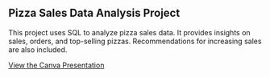 ## Pizza Sales Data Analysis Project

This project uses SQL to analyze pizza sales data. It provides insights on sales, orders, and top-selling pizzas. Recommendations for increasing sales are also included.

[View the Canva Presentation]([https://www.canva.com/design/your-presentation-link](https://www.canva.com/design/DAGQ2fTiBYI/UgYKgmABWBU8BNyoHt6Jjg/view?utm_content=DAGQ2fTiBYI&utm_campaign=designshare&utm_medium=link&utm_source=editor))
